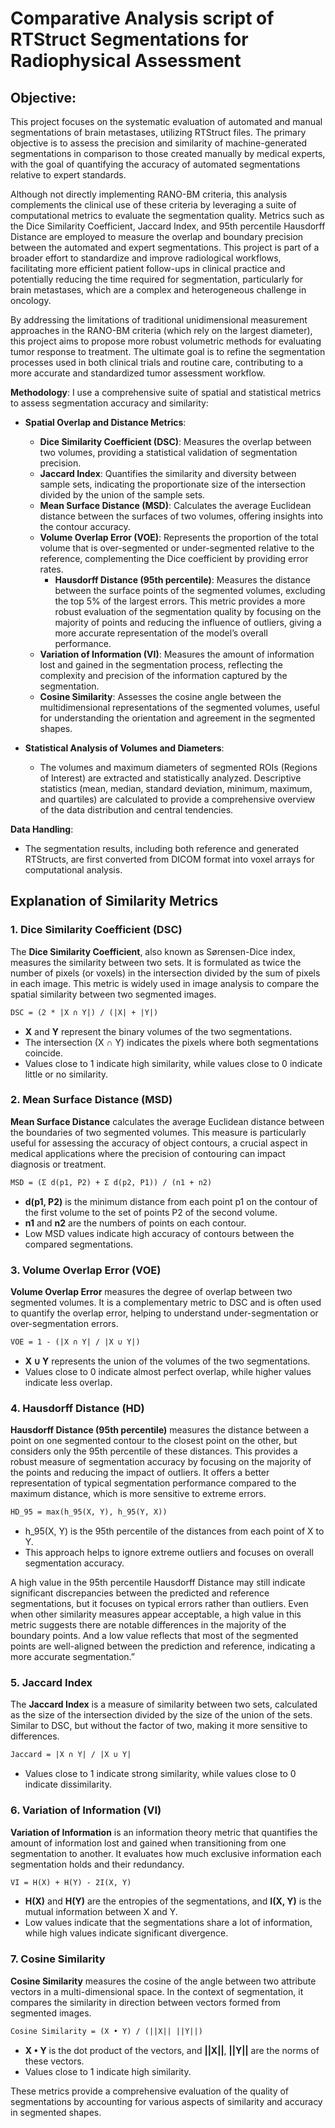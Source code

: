 # Comparative Analysis script of RTStruct Segmentations for Radiophysical Assessment

## Objective:
This project focuses on the systematic evaluation of automated and manual segmentations of brain metastases, utilizing RTStruct files. The primary objective is to assess the precision and similarity of machine-generated segmentations in comparison to those created manually by medical experts, with the goal of quantifying the accuracy of automated segmentations relative to expert standards.

Although not directly implementing RANO-BM criteria, this analysis complements the clinical use of these criteria by leveraging a suite of computational metrics to evaluate the segmentation quality. Metrics such as the Dice Similarity Coefficient, Jaccard Index, and 95th percentile Hausdorff Distance are employed to measure the overlap and boundary precision between the automated and expert segmentations. This project is part of a broader effort to standardize and improve radiological workflows, facilitating more efficient patient follow-ups in clinical practice and potentially reducing the time required for segmentation, particularly for brain metastases, which are a complex and heterogeneous challenge in oncology.

By addressing the limitations of traditional unidimensional measurement approaches in the RANO-BM criteria (which rely on the largest diameter), this project aims to propose more robust volumetric methods for evaluating tumor response to treatment. The ultimate goal is to refine the segmentation processes used in both clinical trials and routine care, contributing to a more accurate and standardized tumor assessment workflow.

**Methodology**:
I use a comprehensive suite of spatial and statistical metrics to assess segmentation accuracy and similarity:

- **Spatial Overlap and Distance Metrics**:
  - **Dice Similarity Coefficient (DSC)**: Measures the overlap between two volumes, providing a statistical validation of segmentation precision.
  - **Jaccard Index**: Quantifies the similarity and diversity between sample sets, indicating the proportionate size of the intersection divided by the union of the sample sets.
  - **Mean Surface Distance (MSD)**: Calculates the average Euclidean distance between the surfaces of two volumes, offering insights into the contour accuracy.
  - **Volume Overlap Error (VOE)**: Represents the proportion of the total volume that is over-segmented or under-segmented relative to the reference, complementing the Dice coefficient by providing error rates.
	- **Hausdorff Distance (95th percentile)**: Measures the distance between the surface points of the segmented volumes, excluding the top 5% of the largest errors. This metric provides a more robust evaluation of the segmentation quality by focusing on the majority of points and reducing the influence of outliers, giving a more accurate representation of the model’s overall performance.
  - **Variation of Information (VI)**: Measures the amount of information lost and gained in the segmentation process, reflecting the complexity and precision of the information captured by the segmentation.
  - **Cosine Similarity**: Assesses the cosine angle between the multidimensional representations of the segmented volumes, useful for understanding the orientation and agreement in the segmented shapes.

- **Statistical Analysis of Volumes and Diameters**:
  - The volumes and maximum diameters of segmented ROIs (Regions of Interest) are extracted and statistically analyzed. Descriptive statistics (mean, median, standard deviation, minimum, maximum, and quartiles) are calculated to provide a comprehensive overview of the data distribution and central tendencies.

**Data Handling**:
- The segmentation results, including both reference and generated RTStructs, are first converted from DICOM format into voxel arrays for computational analysis.


## Explanation of Similarity Metrics

### 1. **Dice Similarity Coefficient (DSC)**
The **Dice Similarity Coefficient**, also known as Sørensen-Dice index, measures the similarity between two sets. It is formulated as twice the number of pixels (or voxels) in the intersection divided by the sum of pixels in each image. This metric is widely used in image analysis to compare the spatial similarity between two segmented images.

```markdown
DSC = (2 * |X ∩ Y|) / (|X| + |Y|)
```
- **X** and **Y** represent the binary volumes of the two segmentations.
- The intersection (X ∩ Y) indicates the pixels where both segmentations coincide.
- Values close to 1 indicate high similarity, while values close to 0 indicate little or no similarity.

### 2. **Mean Surface Distance (MSD)**
**Mean Surface Distance** calculates the average Euclidean distance between the boundaries of two segmented volumes. This measure is particularly useful for assessing the accuracy of object contours, a crucial aspect in medical applications where the precision of contouring can impact diagnosis or treatment.

```markdown
MSD = (Σ d(p1, P2) + Σ d(p2, P1)) / (n1 + n2)
```
- **d(p1, P2)** is the minimum distance from each point p1 on the contour of the first volume to the set of points P2 of the second volume.
- **n1** and **n2** are the numbers of points on each contour.
- Low MSD values indicate high accuracy of contours between the compared segmentations.

### 3. **Volume Overlap Error (VOE)**
**Volume Overlap Error** measures the degree of overlap between two segmented volumes. It is a complementary metric to DSC and is often used to quantify the overlap error, helping to understand under-segmentation or over-segmentation errors.

```markdown
VOE = 1 - (|X ∩ Y| / |X ∪ Y|)
```
- **X ∪ Y** represents the union of the volumes of the two segmentations.
- Values close to 0 indicate almost perfect overlap, while higher values indicate less overlap.

### 4. **Hausdorff Distance (HD)**
**Hausdorff Distance (95th percentile)** measures the distance between a point on one segmented contour to the closest point on the other, but considers only the 95th percentile of these distances. This provides a robust measure of segmentation accuracy by focusing on the majority of the points and reducing the impact of outliers. It offers a better representation of typical segmentation performance compared to the maximum distance, which is more sensitive to extreme errors.

```markdown
HD_95 = max(h_95(X, Y), h_95(Y, X))
```
- h_95(X, Y) is the 95th percentile of the distances from each point of X to Y.
- This approach helps to ignore extreme outliers and focuses on overall segmentation accuracy.

A high value in the 95th percentile Hausdorff Distance may still indicate significant discrepancies between the predicted and reference segmentations, but it focuses on typical errors rather than outliers. Even when other similarity measures appear acceptable, a high value in this metric suggests there are notable differences in the majority of the boundary points. And a low value reflects that most of the segmented points are well-aligned between the prediction and reference, indicating a more accurate segmentation.”

### 5. **Jaccard Index**
The **Jaccard Index** is a measure of similarity between two sets, calculated as the size of the intersection divided by the size of the union of the sets. Similar to DSC, but without the factor of two, making it more sensitive to differences.

```markdown
Jaccard = |X ∩ Y| / |X ∪ Y|
```
- Values close to 1 indicate strong similarity, while values close to 0 indicate dissimilarity.

### 6. **Variation of Information (VI)**
**Variation of Information** is an information theory metric that quantifies the amount of information lost and gained when transitioning from one segmentation to another. It evaluates how much exclusive information each segmentation holds and their redundancy.

```markdown
VI = H(X) + H(Y) - 2I(X, Y)
```
- **H(X)** and **H(Y)** are the entropies of the segmentations, and **I(X, Y)** is the mutual information between X and Y.
- Low values indicate that the segmentations share a lot of information, while high values indicate significant divergence.

### 7. **Cosine Similarity**
**Cosine Similarity** measures the cosine of the angle between two attribute vectors in a multi-dimensional space. In the context of segmentation, it compares the similarity in direction between vectors formed from segmented images.

```markdown
Cosine Similarity = (X • Y) / (||X|| ||Y||)
```
- **X • Y** is the dot product of the vectors, and **||X||**, **||Y||** are the norms of these vectors.
- Values close to 1 indicate high similarity.

These metrics provide a comprehensive evaluation of the quality of segmentations by accounting for various aspects of similarity and accuracy in segmented shapes.
